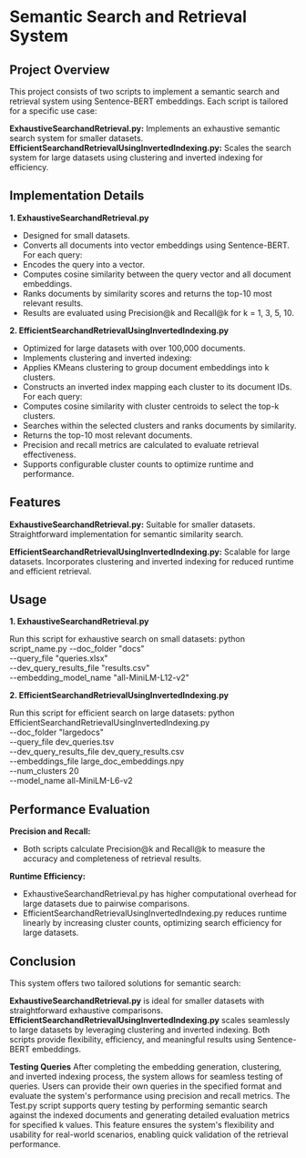 # Semantic Search and Retrieval System
## Project Overview

This project consists of two scripts to implement a semantic search and retrieval system using Sentence-BERT embeddings. Each script is tailored for a specific use case:

**ExhaustiveSearchandRetrieval.py:** Implements an exhaustive semantic search system for smaller datasets.
**EfficientSearchandRetrievalUsingInvertedIndexing.py:** Scales the search system for large datasets using clustering and inverted indexing for efficiency.

## Implementation Details
**1. ExhaustiveSearchandRetrieval.py**
- Designed for small datasets.
- Converts all documents into vector embeddings using Sentence-BERT.
For each query:
- Encodes the query into a vector.
- Computes cosine similarity between the query vector and all document embeddings.
- Ranks documents by similarity scores and returns the top-10 most relevant results.
- Results are evaluated using Precision@k and Recall@k for k = 1, 3, 5, 10.

**2. EfficientSearchandRetrievalUsingInvertedIndexing.py**
- Optimized for large datasets with over 100,000 documents.
- Implements clustering and inverted indexing:
- Applies KMeans clustering to group document embeddings into k clusters.
- Constructs an inverted index mapping each cluster to its document IDs.
For each query:
- Computes cosine similarity with cluster centroids to select the top-k clusters.
- Searches within the selected clusters and ranks documents by similarity.
- Returns the top-10 most relevant documents.
- Precision and recall metrics are calculated to evaluate retrieval effectiveness.
- Supports configurable cluster counts to optimize runtime and performance.

## Features
**ExhaustiveSearchandRetrieval.py:**
Suitable for smaller datasets.
Straightforward implementation for semantic similarity search.

**EfficientSearchandRetrievalUsingInvertedIndexing.py:**
Scalable for large datasets.
Incorporates clustering and inverted indexing for reduced runtime and efficient retrieval.

## Usage
**1. ExhaustiveSearchandRetrieval.py**

Run this script for exhaustive search on small datasets:
python script_name.py --doc_folder "docs" \
                      --query_file "queries.xlsx" \
                      --dev_query_results_file "results.csv" \
                      --embedding_model_name "all-MiniLM-L12-v2"

**2. EfficientSearchandRetrievalUsingInvertedIndexing.py**

Run this script for efficient search on large datasets:
python EfficientSearchandRetrievalUsingInvertedIndexing.py \
    --doc_folder "largedocs" \
    --query_file dev_queries.tsv \
    --dev_query_results_file dev_query_results.csv \
    --embeddings_file large_doc_embeddings.npy \
    --num_clusters 20 \
    --model_name all-MiniLM-L6-v2

## Performance Evaluation
**Precision and Recall:**
- Both scripts calculate Precision@k and Recall@k to measure the accuracy and completeness of retrieval results.

**Runtime Efficiency:**
- ExhaustiveSearchandRetrieval.py has higher computational overhead for large datasets due to pairwise comparisons.
- EfficientSearchandRetrievalUsingInvertedIndexing.py reduces runtime linearly by increasing cluster counts, optimizing search efficiency for large datasets.

## Conclusion
This system offers two tailored solutions for semantic search:

**ExhaustiveSearchandRetrieval.py** is ideal for smaller datasets with straightforward exhaustive comparisons.
**EfficientSearchandRetrievalUsingInvertedIndexing.py** scales seamlessly to large datasets by leveraging clustering and inverted indexing. Both scripts provide flexibility, efficiency, and meaningful results using Sentence-BERT embeddings.

**Testing Queries**
After completing the embedding generation, clustering, and inverted indexing process, the system allows for seamless testing of queries. Users can provide their own queries in the specified format and evaluate the system's performance using precision and recall metrics. The Test.py script supports query testing by performing semantic search against the indexed documents and generating detailed evaluation metrics for specified k values. This feature ensures the system's flexibility and usability for real-world scenarios, enabling quick validation of the retrieval performance.